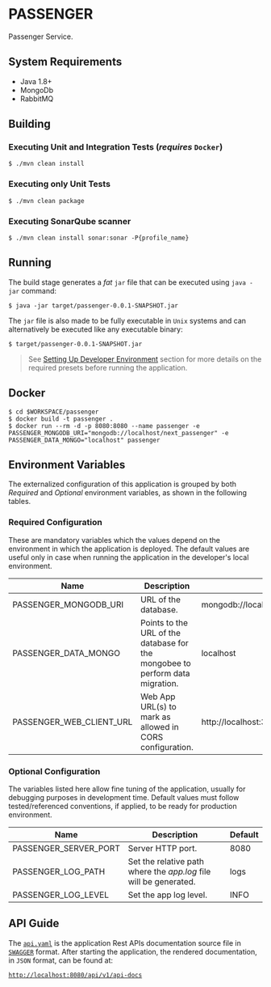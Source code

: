 # PASSENGER

Passenger Service.

## System Requirements

- Java 1.8+
- MongoDb
- RabbitMQ

## Building

### Executing Unit and Integration Tests (*requires* `Docker`)

    $ ./mvn clean install

### Executing only Unit Tests

    $ ./mvn clean package

### Executing SonarQube scanner

    $ ./mvn clean install sonar:sonar -P{profile_name}

## Running

The build stage generates a *fat* `jar` file that can be executed using `java -jar` command:

    $ java -jar target/passenger-0.0.1-SNAPSHOT.jar

The `jar` file is also made to be fully executable in `Unix` systems and can alternatively be executed like any
executable binary:

    $ target/passenger-0.0.1-SNAPSHOT.jar

> See [Setting Up Developer Environment](#markdown-header-setting-up-developer-environment) section for more details on
the required presets before running the application.

## Docker

```
$ cd $WORKSPACE/passenger
$ docker build -t passenger .
$ docker run --rm -d -p 8080:8080 --name passenger -e PASSENGER_MONGODB_URI="mongodb://localhost/next_passenger" -e PASSENGER_DATA_MONGO="localhost" passenger
```

## Environment Variables

The externalized configuration of this application is grouped by both *Required* and *Optional* environment variables,
as shown in the following tables.

### Required Configuration

These are mandatory variables which the values depend on the environment in which the application is deployed. The
default values are useful only in case when running the application in the developer's local environment.

| Name | Description | Default |
| ---- | ----------- | ------- |
| PASSENGER_MONGODB_URI | URL of the database. | mongodb://localhost/next_passenger |
| PASSENGER_DATA_MONGO | Points to the URL of the database for the mongobee to perform data migration. | localhost |
| PASSENGER_WEB_CLIENT_URL |	Web App URL(s) to mark as allowed in CORS configuration. | http://localhost:3000,http://localhost:5000

### Optional Configuration

The variables listed here allow fine tuning of the application, usually for debugging purposes in development time.
Default values must follow tested/referenced conventions, if applied, to be ready for production environment.

| Name | Description | Default |
| ---- | ----------- | ------- |
| PASSENGER_SERVER_PORT | Server HTTP port. | 8080 |
| PASSENGER_LOG_PATH | Set the relative path where the *app.log* file will be generated. | logs |
| PASSENGER_LOG_LEVEL | Set the app log level. | INFO |

## API Guide

The [`api.yaml`](src/main/resources/docs/swaggger/v1/api.yaml) is the application Rest APIs documentation source file in
[`SWAGGER`](https://swagger.io/solutions/api-documentation/) format.
After starting the application, the rendered documentation, in `JSON` format, can be found at:

[`http://localhost:8080/api/v1/api-docs`](http://localhost:8080/api/v1/api-docs)
